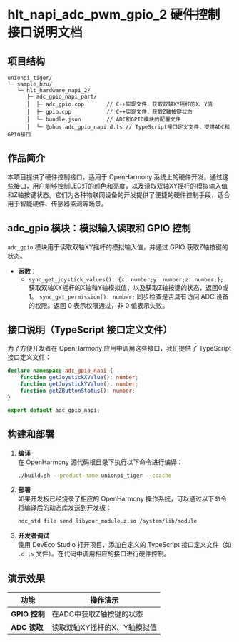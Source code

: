 # hlt_napi_adc_pwm_gpio_2 硬件控制接口说明文档

## 项目结构

```
unionpi_tiger/
└─ sample_hzu/
   └─ hlt_hardware_napi_2/
      ├─ adc_gpio_napi_part/
      │  ├─ adc_gpio.cpp       // C++实现文件，获取双轴XY摇杆的X、Y值
      │  ├─ gpio.cpp           // C++实现文件，获取Z轴按键状态
      │  └─ bundle.json        // ADC和GPIO模块的配置文件
      │  └─ @ohos.adc_gpio_napi.d.ts // TypeScript接口定义文件，提供ADC和GPIO接口
```

## 作品简介

本项目提供了硬件控制接口，适用于 OpenHarmony 系统上的硬件开发。通过这些接口，用户能够控制LED灯的颜色和亮度，以及读取双轴XY摇杆的模拟输入值和Z轴按键状态。它们为各种物联网设备的开发提供了便捷的硬件控制手段，适合用于智能硬件、传感器监测等场景。

## adc_gpio 模块：模拟输入读取和 GPIO 控制

`adc_gpio` 模块用于读取双轴XY摇杆的模拟输入值，并通过 GPIO 获取Z轴按键的状态。

- **函数**：
  - `sync_get_joystick_values(): {x: number;y: number;z: number;};`  
    获取双轴XY摇杆的X轴和Y轴模拟值，以及获取Z轴按键的状态，返回0或1。
    `sync_get_permission(): number;`
    同步检查是否具有访问 ADC 设备的权限。返回 0 表示权限通过，非 0 值表示失败。

## 接口说明（TypeScript 接口定义文件）

为了方便开发者在 OpenHarmony 应用中调用这些接口，我们提供了 TypeScript 接口定义文件：

```typescript
declare namespace adc_gpio_napi {
    function getJoystickXValue(): number;
    function getJoystickYValue(): number;
    function getZButtonStatus(): number;
}

export default adc_gpio_napi;
```

## 构建和部署

1. **编译**  
   在 OpenHarmony 源代码根目录下执行以下命令进行编译：

   ```bash
   ./build.sh --product-name unionpi_tiger --ccache
   ```

2. **部署**  
   如果开发板已经烧录了相应的 OpenHarmony 操作系统，可以通过以下命令将编译后的动态库发送到开发板：

   ```bash
   hdc_std file send libyour_module.z.so /system/lib/module
   ```

3. **开发者调试**  
   使用 DevEco Studio 打开项目，添加自定义的 TypeScript 接口定义文件（如 `.d.ts` 文件）。在代码中调用相应的接口进行硬件控制。

## 演示效果

| 功能         | 操作演示                          |
| ------------ | --------------------------------- |
| **GPIO 控制**| 在ADC中获取Z轴按键的状态|
| **ADC 读取** | 读取双轴XY摇杆的X、Y轴模拟值|

